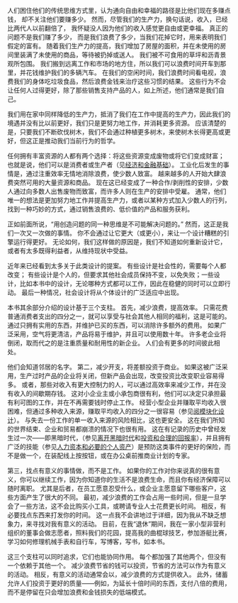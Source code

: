 人们困住他们的传统思维方式里，认为通向自由和幸福的路径是比他们现在多赚点钱，
却不关注他们要赚多少。
然而，尽管我们的生产力，换句话说，收入，已经比两代人以前翻倍了，
我怀疑没人因为他们的收入感觉更自由或更幸福。
真正的问题不是我们赚了多少，
而是我们浪费了多少，当我们花掉它时，用来表明我们假定的富有。
随着我们生产力的提高，我们增加了房屋的面积，并在未使用的房间里装满了未使用的商品，等待被扔掉或送人。
我们被不可食用的草坪和沥青景观所包围。
我们搬到远离工作和市场的地方住，所以我们可以浪费时间开车到那里，并花钱维护我们的多辆汽车。
在我们的空闲时间，我们浪费时间看电视，浪费我们的身体吃垃圾食品，然后浪费金钱来治疗这些习惯的结果。
这些行为不会让任何人过得更好，除了那些销售支持产品的人，如上所述，他们通常是我们自己。

我们用在家中同样降低的生产力，抵消了我们在工作中提高的生产力，因此我们的境遇并没有比以前更好，我们只是更努力地工作，并消耗更多资源。
应该清楚的是，只要我们不断砍伐树木，我们不会通过种植更多树木，来使树木长得更高或更好，但这正是推动我们当前行为的哲学。

任何拥有丰富资源的人都有两个选择：将这些资源变成废物或将它们变成财富； 也就是说，他们可以是消费者或生产者（见[经济和金融基础]()）。
工业化后发生的事情是，通过注重效率无情地消除浪费，使少数人致富。
越来越多的人开始大肆浪费突然可用的大量资源和商品。
现在这已经变成了一种合作/剥削性的安排，少数人通过向多数人出售废物而致富，而许多人则在生产的安排中受雇。
通常，他们唯一的想法是更加努力地工作并提高生产力，或者以某种方式加入少数人的行列，找到一种巧妙的方式，通过销售浪费的、低价值的产品和服务获利。

正如前面所说，“用创造问题的同一种思维是不可能解决问题的。” 然而，这正是我们一次又一次做的事情。
你不会通过让它更大（或更小），来让一个设计糟糕的引擎运行得更好。
无论如何，我们这样做的原因是，我们不知道如何重新设计它，或者有太多既得利益者，从维持现状中受益。

近年来已经看到太多关于此类设计的提案。
有些设计是社会性的，需要每个人都改变； 有些设计是个人的，但要求其他社会成员保持不变，以免失败；一些设计，比如本书中的设计，无论哪种方式都可以工作，因此在稳健的同时可以立即行动。
最后一种情况，社会设计将从个体设计的广泛适应中出现。

本书其余部分介绍的设计基于三个支柱。
首先，减少浪费，提高效率。
只需花费普通消费者支出的四分之一，就可以享受与社会其他人相同的福利，这是可能的。
通过只拥有实用的东西，并维护已买的东西，可以消除许多额外的费用。
如果广泛采用，空气将更清洁，产品将易于维护，并且可以使用数十年。
许多老企业将倒闭，取而代之的是注重质量和耐用性的新企业。
人们会有更多的时间彼此相处。

他们会知道邻居的名字。
第二，减少开支，将差额投资于商业。
如果这被广泛采用，生产过时产品的企业将关闭，但新产品会出现，改变投资比改变职业容易得多。
或者，那些对收入有更大控制力的人，可以通过高效率来减少工作，并在没有收入的间歇期存钱。
这对小企业主或小承包商很有利，他们可以决定只承担最有利可图的工作，并在不再需要钱时停止工作。
经营小型企业并赚取平均收入很困难，但通过多种收入来源，赚取平均收入的四分之一很容易（参见[阅模块化设计]()）。
与失去一份工作的单一收入来源的风险相比，这也更安全。
这在我们所知的世界结束、企业和贸易都崩溃的情况下也很有用。
这在有记录的历史中曾经发生过一次——即黑暗时代，（参见[离开黑暗时代]()和[投资和合理的回报率]()），并且拥有广泛的技能（参见[人力资本和必要的个人资产]()）是预防这类事件的更好的保险，而不是做一个，在装配线上按按钮，或在办公桌前推商业计划的专家。

第三，找点有意义的事情做，而不是工作。
如果你的工作对你来说真的很有意义，你可以继续工作，因为你知道你的生活不是浪费生命，而且你有经济保障可以随时离职。
尤其是后者，在员工愿意忍受什么，或企业主愿意留下哪些客户，这些方面产生了很大的不同。
最初，减少浪费的工作会占用一些时间，但是一旦学会了一些方法，这不会比购买小工具，或聘请专业人士花费更长时间。
相反，有必要找点东西来打发你的时间。
这一点我不会讲地过于详细，因为我从不缺乏想象力，来寻找对我有意义的活动。
目前，在我“退休”期间，我在一家小型非营利组织的董事会做志愿者，照料我们的花园，提高我的曲棍球技艺，参加游艇比赛，学习如何修理机械手表和自行车，写博客，写书，如本书。

这三个支柱可以同时追求，它们也能协同作用。
每个都加强了其他两个，但没有一个依赖于其他一个。
减少浪费节省的钱可以投资，节省的方法可以作为有意义的活动。
相反，有意义的活动通常会以，减少浪费的方式提供收入。
此外，储蓄允许人们投资于更好的质量——例如，为延长十倍时间的东西，支付八倍的费用，而不是停留在只会增加浪费和金钱损失的低端模式。
